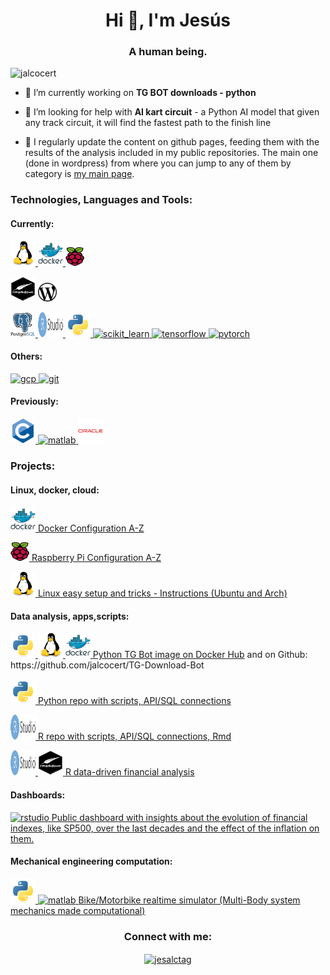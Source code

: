 <h1 align="center">Hi 👋, I'm Jesús</h1>
<h3 align="center">A human being.</h3>

<p align="left"> <img src="https://komarev.com/ghpvc/?username=jalcocert&label=Profile%20views&color=0e75b6&style=flat" alt="jalcocert" /> </p>

- 🔭 I’m currently working on **TG BOT downloads - python**

- 🤝 I’m looking for help with **AI kart circuit** - a Python AI model that given any track circuit, it will find the fastest path to the finish line

- 📝 I regularly update the content on github pages, feeding them with the results of the analysis included in my public repositories. The main one (done in wordpress) from where you can jump to any of them by category is <a href="https://JAlcocerT.github.io/JAlcocerT/">my main page</a>.


</p>

<h3 align="left">Technologies, Languages and Tools:</h3>
<p align="left"> 
    
<h4 align="left">Currently:</h4>
<p align="left"> 

<p><a href="https://JAlcocerT.github.io/Linux/" target="_blank"> <img src="https://raw.githubusercontent.com/devicons/devicon/master/icons/linux/linux-original.svg" alt="linux" width="40" height="40"/> </a>
<a href="https://JAlcocerT.github.io/Docker/" target="_blank"> <img src="https://raw.githubusercontent.com/devicons/devicon/master/icons/docker/docker-original-wordmark.svg" alt="docker" width="40" height="40"/> </a>
<a href="https://JAlcocerT.github.io/RPi/" target="_blank"> <img src="https://raw.githubusercontent.com/jalcocert/jalcocert/main/src/Raspberry_Pi_Logo.svg" alt="linux" width="30" height="30"/>

    
<p><a href="https://github.com/jalcocert/jalcocert/tree/main/docs" target="_blank"> <img src="https://raw.githubusercontent.com/jalcocert/jalcocert/main/src/rmarkdown.svg" alt="python" width="40" height="40"/></a>      
<a href="https://JAlcocerT.github.io/JAlcocerT/" target="_blank"><img src="https://raw.githubusercontent.com/jalcocert/jalcocert/main/src/wp.svg" alt="linux" width="30" height="30"/>            


<p><a href="https://www.postgresql.org" target="_blank"> <img src="https://raw.githubusercontent.com/devicons/devicon/master/icons/postgresql/postgresql-original-wordmark.svg" alt="postgresql" width="40" height="40"/> </a>
<a href="https://github.com/JAlcocerT/R_general" target="_blank"> <img src="https://raw.githubusercontent.com/jalcocert/jalcocert/main/src/RStudio.svg" alt="rstudio" width="40" height="40"/> </a>
<a href="https://github.com/JAlcocerT/Python_general" target="_blank"> <img src="https://raw.githubusercontent.com/devicons/devicon/master/icons/python/python-original.svg" alt="python" width="40" height="40"/> </a> 
<a href="https://scikit-learn.org/" target="_blank"> <img src="https://upload.wikimedia.org/wikipedia/commons/0/05/Scikit_learn_logo_small.svg" alt="scikit_learn" width="40" height="40"/> </a> 
<a href="https://www.tensorflow.org" target="_blank"> <img src="https://www.vectorlogo.zone/logos/tensorflow/tensorflow-icon.svg" alt="tensorflow" width="40" height="40"/> </a> 
<a href="https://pytorch.org/" target="_blank"> <img src="https://www.vectorlogo.zone/logos/pytorch/pytorch-icon.svg" alt="pytorch" width="40" height="40"/> </a> 

<h4 align="left">Others:</h4>
<p align="left"> 
   

<p><a href="https://cloud.google.com" target="_blank"> <img src="https://www.vectorlogo.zone/logos/google_cloud/google_cloud-icon.svg" alt="gcp" width="40" height="40"/> </a>
<a href="https://git-scm.com/" target="_blank"> <img src="https://www.vectorlogo.zone/logos/git-scm/git-scm-icon.svg" alt="git" width="40" height="40"/> </a> 

    
    
<h4 align="left">Previously:</h4>
<p align="left"> 
<p><a href="https://www.cprogramming.com/" target="_blank"> <img src="https://raw.githubusercontent.com/devicons/devicon/master/icons/c/c-original.svg" alt="c" width="40" height="40"/> </a>
<a href="https://www.mathworks.com/" target="_blank"> <img src="https://upload.wikimedia.org/wikipedia/commons/2/21/Matlab_Logo.png" alt="matlab" width="40" height="40"/> </a> 
<a href="https://www.oracle.com/" target="_blank"> <img src="https://raw.githubusercontent.com/devicons/devicon/master/icons/oracle/oracle-original.svg" alt="oracle" width="40" height="40"/> </a>     
    

<h3 align="left">Projects:</h3>
<p align="left"> 

 
<h4 align="left">Linux, docker, cloud:</h4>
<p align="left"> 
    
 
<p><a href="https://github.com/jalcocert/docker" target="_blank"> <img src="https://raw.githubusercontent.com/devicons/devicon/master/icons/docker/docker-original-wordmark.svg" alt="docker" width="40" height="40"/> </a>
<a href="https://jalcocert.github.io/docker/">Docker Configuration A-Z</a>
</p>

    
<p><a href="https://github.com/jalcocert/RPi" target="_blank"> <img src="https://raw.githubusercontent.com/jalcocert/jalcocert/main/src/Raspberry_Pi_Logo.svg" alt="linux" width="30" height="30"/> </a>
<a href="https://jalcocert.github.io/RPi/">Raspberry Pi Configuration A-Z</a>
</p>

<p><a href="https://github.com/jalcocert/Linux" target="_blank"> <img src="https://raw.githubusercontent.com/devicons/devicon/master/icons/linux/linux-original.svg" alt="linux" width="40" height="40"/> </a>
<a href="https://jalcocert.github.io/Linux">Linux easy setup and tricks - Instructions (Ubuntu and Arch)</a></p>

    
<h4 align="left">Data analysis, apps,scripts:</h4>
<p align="left"> 
    

<p> <a href="https://www.python.org" target="_blank"> <img src="https://raw.githubusercontent.com/devicons/devicon/master/icons/python/python-original.svg" alt="python" width="40" height="40"/> </a>
<a href="https://www.linux.org/" target="_blank"> <img src="https://raw.githubusercontent.com/devicons/devicon/master/icons/linux/linux-original.svg" alt="linux" width="40" height="40"/> </a>
<a href="https://www.docker.com/" target="_blank"> <img src="https://raw.githubusercontent.com/devicons/devicon/master/icons/docker/docker-original-wordmark.svg" alt="docker" width="40" height="40"/> </a>
<a href="https://hub.docker.com/repository/docker/jalcocert/tg_bot_torrent#">Python TG Bot image on Docker Hub</a>
and on Github: https://github.com/jalcocert/TG-Download-Bot 

    
 <p><a href="https://www.python.org" target="_blank"> <img src="https://raw.githubusercontent.com/devicons/devicon/master/icons/python/python-original.svg" alt="python" width="40" height="40"/> </a> 
<a href="https://github.com/JAlcocerT/Python_general">Python repo with scripts, API/SQL connections</a>   
    
     
<p><a href="https://www.rstudio.com/" target="_blank"> <img src="https://raw.githubusercontent.com/jalcocert/jalcocert/main/src/RStudio.svg" alt="rstudio" width="40" height="40"/> </a>
<a href="https://github.com/JAlcocerT/R_general">R repo with scripts, API/SQL connections, Rmd</a>       
     
    
</p><a href="https://github.com/jalcocert/Financial_analysis_R/" target="_blank"> <img src="https://raw.githubusercontent.com/jalcocert/jalcocert/main/src/RStudio.svg" alt="rstudio" width="40" height="40"/> </a>
 <a href="https://github.com/jalcocert/jalcocert/tree/main/docs" target="_blank"> <img src="https://raw.githubusercontent.com/jalcocert/jalcocert/main/src/rmarkdown.svg" alt="python" width="40" height="40"/> </a> 
<a href="https://jalcocert.github.io/Financial_analysis_R/">R data-driven financial analysis</a>    

    
<h4 align="left">Dashboards:</h4>
<p align="left"> 
    
 </p><a href="https://reisikei.shinyapps.io/growth_index_nominal_vs_inflation/" target="_blank"> <img src="https://raw.githubusercontent.com/jalcocert/reisikei/main/src/RStudio.svg" alt="rstudio" width="40" height="40"/> Public dashboard with insights about the evolution of financial indexes, like SP500, over the last decades and the effect of the inflation on them. </a>
    

 
    
    
    
 
<h4 align="left">Mechanical engineering computation:</h4>
<p align="left"> 
<a href="https://www.python.org" target="_blank"> <img src="https://raw.githubusercontent.com/devicons/devicon/master/icons/python/python-original.svg" alt="python" width="40" height="40"/> </a> 
<a href="https://www.mathworks.com/" target="_blank"> <img src="https://upload.wikimedia.org/wikipedia/commons/2/21/Matlab_Logo.png" alt="matlab" width="40" height="40"/> </a> 
<a href="https://github.com/JAlcocerT/Bike_dynamic_simulator">Bike/Motorbike realtime simulator (Multi-Body system mechanics made computational)</a>               
<p>
    
    
   

     

    
    
  
 
<h3 align="center">Connect with me:</h3>
<p align="center">
<a href="https://linkedin.com/in/jalcocert" target="blank"><img align="center" src="https://raw.githubusercontent.com/rahuldkjain/github-profile-readme-generator/master/src/images/icons/Social/linked-in-alt.svg" alt="jesalctag" height="30" width="40" /></a> 
